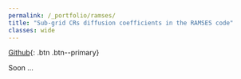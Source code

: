 ```yaml
---
permalink: /_portfolio/ramses/
title: "Sub-grid CRs diffusion coefficients in the RAMSES code"
classes: wide
---
```

[Github](https://github.com/LoannData/RAMSES_ANISO_CR){: .btn .btn--primary}

Soon ...